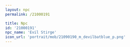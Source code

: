 ```yaml
---
layout: npc
permalink: /21000191

title: Npc
id: '21000191'
npc_name: 'Evil Stirge'
icon_url: 'portrait/mob/21090190_m_devilbatblue_p.png'
---
```

